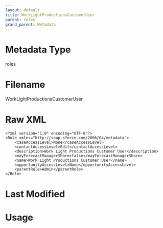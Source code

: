 ```yaml
---
layout: default
title: WorkLightProductionsCustomerUser
parent: roles
grand_parent: Metadata
---
```

# Metadata Type
roles


# Filename 
WorkLightProductionsCustomerUser


# Raw XML
```
<?xml version="1.0" encoding="UTF-8"?>
<Role xmlns="http://soap.sforce.com/2006/04/metadata">
    <caseAccessLevel>None</caseAccessLevel>
    <contactAccessLevel>Edit</contactAccessLevel>
    <description>Work Light Productions Customer User</description>
    <mayForecastManagerShare>false</mayForecastManagerShare>
    <name>Work Light Productions Customer User</name>
    <opportunityAccessLevel>None</opportunityAccessLevel>
    <parentRole>Admin</parentRole>
</Role>
```


# Last Modified


# Usage
